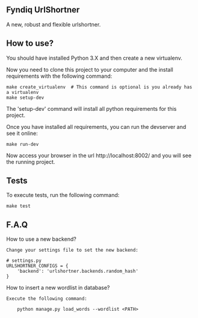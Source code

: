Fyndiq UrlShortner
------------------

A new, robust and flexible urlshortner.


How to use?
---------------

You should have installed Python 3.X and then create a new virtualenv.

Now you need to clone this project to your computer and the install requirements with
the following command:

    make create_virtualenv  # This command is optional is you already has a virtualenv
    make setup-dev


The 'setup-dev' command will install all python requirements for this project.

Once you have installed all requirements, you can run the devserver and see it online:

    make run-dev

Now access your browser in the url http://localhost:8002/ and you will see the running project.


Tests
-----

To execute tests, run the following command:

    make test


F.A.Q
------

How to use a new backend?

    Change your settings file to set the new backend:

    # settings.py
    URLSHORTNER_CONFIGS = {
        'backend': 'urlshortner.backends.random_hash'
    }


How to insert a new wordlist in database?

    Execute the following command:

        python manage.py load_words --wordlist <PATH>

